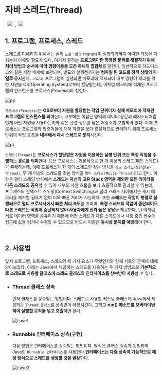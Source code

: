 # 자바 스레드(Thread)
<a href="http://melonicedlatte.com/">
    <img src="https://img.shields.io/badge/Java-red"
        style="height : auto; margin-left : 8px; margin-right : 8px;"/>
    <img src="https://img.shields.io/badge/Thread-orange"
        style="height : auto; margin-left : 8px; margin-right : 8px;"/>
</a>

## 1. 프로그램, 프로세스, 스레드
스레드를 이해하기 위해서는 실제 `프로그램(Program)`이 실행되기까지 어떠한 과정을 거치는지 이해할 필요가 있다. 여기서 말하는 **프로그램이란 
특정한 문제를 해결하기 위해 처리 방법과 순서에 따라 명령어들을 모은 하나의 집합체**를 말한다. 일반적으로 하드디스크와 같은 저장 매체에 보관되며, 
별도의 실행전까지는 **컴파일 된 코드를 정적 상태의 파일로 유지**한다. 그리고 프로그램이 실행되면 메모리에 적재되어 내부 명령어 처리를 위한 자원을 
OS(Operating System)로부터 할당받는데, 이처럼 메모리에 적재된 프로그램의 인스턴스를 프로세스(Process)라 칭한다. 

![pp](https://user-images.githubusercontent.com/78818063/178204592-3cd8fee4-dfc2-494c-8a6f-27f15b163dbc.png)

`프로세스(Process)`는 **OS로부터 자원을 할당받는 작업 단위이자 실제 메모리에 적재된 프로그램의 인스턴스를 의미**한다. 내부에는 독립된 영역의 
데이터 공간과 레지스터처럼 현재 어떤 자원을 사용하는지와 같은 관련 정보를 담은 저장소가 포함되어 있다. 이때 프로세스는 프로그램의 명령어들에 대해 
자원을 보다 효율적으로 관리하기 위해 프로세스 단위의 작업 흐름을 **내부에서 다시 스레드로 분리**시킨다. 

![pt](https://user-images.githubusercontent.com/78818063/178204598-3de5a9ba-7548-4050-b883-3751b9043ad9.png)

`스레드(Thread)`는 **프로세스가 할당받은 자원을 이용하는 실행 단위 또는 특정 작업을 수행하는 경로를 의미**한다. 모든 프로세스는 기본적으로 한 개 이상의 
스레드(메인 스레드)가 존재하는데, 이때 프로세스가 한 개의 스레드만 갖는 방식을 `싱글 스레드(Single-Thread)`, 두 개 이상의 스레드를 갖는 방식을 
`멀티 스레드(Multi-Thread)`라고 한다. 이같은 멀티 스레딩 방식에서 **스레드는 자신의 고유 Stack 영역을 제외한 모든 데이터를 다른 스레드와 공유**할 
수 있어 내부의 자원 흐름을 보다 효율적으로 관리할 수 있는데, 프로세스의 컨텍스트 스위칭(Context Switching)과 달리 스레드 사이에서는 캐시 메모리를 
제거할 필요가 없어 더욱 빠른 처리가 가능하다. 또한 **스레드는 작업이 병렬로 실행되므로 멀티 프로세서에서 빠른 처리 속도**를 가지며, **특정 스레드의 작업이 
중단되어도 다른 스레드는 작업이 중단되지 않아 사용자에게 신뢰 높은 응답**을 제공한다. 단 이처럼 서로 데이터 영역을 공유하기 때문에 어떤 스레드가 다른 
스레드에서 사용 중인 변수에 접근해 값을 읽거나 수정할 수 있으므로 반드시 이같은 **동시성 문제를 예방**해야 한다.

<br>

## 2. 사용법
앞서 프로그램, 프로세스, 스레드의 세 가지 요소가 무엇인지와 함께 서로의 관계에 대해 알아보았다. 아래는 Java에서 제공하는 스레드를 사용하는 두 가지 방법으로 
**기본적으로 스레드로 사용할 클래스에 스레드 클래스와 인터페이스를 상속받아 사용**할 수 있다.

  * ### Thread 클래스 상속 ###
    먼저 클래스를 상속받는 방법이다. 스레드로 사용할 커스텀 클래스에 Java에서 제공하는 `Thread 클래스`를 상속받아 확장시킨다. 그리고 **run() 메소드를 
    오버라이딩하여 실행할 로직을 넣고 호출**하면 된다.

    ![case1](https://user-images.githubusercontent.com/78818063/178204098-26c610b0-e220-4b49-b34e-712eddf7c38a.png)
    
  * ### Runnable 인터페이스 상속(구현) ###
    다음 방법은 인터페이스를 상속받는 방법이다. 방식은 클래스 상속과 동일하며 Java의 `Runnable 인터페이스`를 사용한다.**인터페이스는 다중 상속이 가능하므로 
    해당 방식으로 스레드를 생성할 것을 권장**한다.     

    ![case2](https://user-images.githubusercontent.com/78818063/178204100-db30247e-a8b2-482b-ae70-09103dbfe165.png)

<br>
